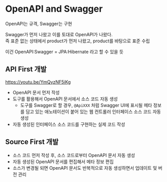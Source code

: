 # OpenAPI and Swagger

OpenAPI는 규격, Swagger는 구현

Swagger가 먼저 나왔고 이를 토대로 OpenAPI가 나왔다.  
즉 표준 없는 상태에서 product가 먼저 나왔고, product를 바탕으로 표준 수립

이건 OpenAPI:Swagger = JPA:Hibernate 라고 할 수 있을 듯


## API First 개발 

https://youtu.be/YmQyzNF5iKg

- OpenAPI 문서 먼저 작성
- 도구를 활용해서 OpenAPI 문서에서 소스 코드 자동 생성
  - 도구를 Swagger로 할 경우, `@ApiXXX` 처럼 Swagger UI에 표시될 메타 정보를 담고 있는 애노테이션이 붙어 있는 웹 컨트롤러 인터페이스 소스 코드 자동 생성
- 자동 생성된 인터페이스 소스 코드를 구현하는 실제 코드 작성


## Source First 개발

- 소스 코드 먼저 작성 후, 소스 코드로부터 OpenAPI 문서 자동 생성
- 자동 생성된 OpenAPI 문서를 편집해서 메타 정보 편집
- 소스가 변경될 되면 OpenAPI 문서도 반복적으로 자동 생성하면서 업데이트 및 버전 관리
